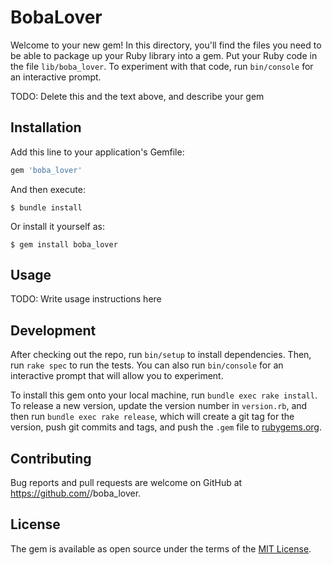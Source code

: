 # BobaLover

Welcome to your new gem! In this directory, you'll find the files you need to be able to package up your Ruby library into a gem. Put your Ruby code in the file `lib/boba_lover`. To experiment with that code, run `bin/console` for an interactive prompt.

TODO: Delete this and the text above, and describe your gem

## Installation

Add this line to your application's Gemfile:

```ruby
gem 'boba_lover'
```

And then execute:

    $ bundle install

Or install it yourself as:

    $ gem install boba_lover

## Usage

TODO: Write usage instructions here

## Development

After checking out the repo, run `bin/setup` to install dependencies. Then, run `rake spec` to run the tests. You can also run `bin/console` for an interactive prompt that will allow you to experiment.

To install this gem onto your local machine, run `bundle exec rake install`. To release a new version, update the version number in `version.rb`, and then run `bundle exec rake release`, which will create a git tag for the version, push git commits and tags, and push the `.gem` file to [rubygems.org](https://rubygems.org).

## Contributing

Bug reports and pull requests are welcome on GitHub at https://github.com/<github username>/boba_lover.


## License

The gem is available as open source under the terms of the [MIT License](https://opensource.org/licenses/MIT).
